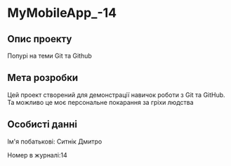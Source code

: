 # MyMobileApp_-14

## Опис проекту
Попурі на теми Git та Github
## Мета розробки
Цей проект створений для демонстрації навичок роботи з Git та GitHub. Та можливо це моє персональне покарання за гріхи людства
## Особисті данні 
Ім'я побатькові: Ситнік Дмитро

Номер в журналі:14
